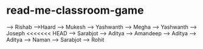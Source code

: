 # read-me-classroom-game
--> Rishab
-->Haard
--> Mukesh
--> Yashwanth
--> Megha
--> Yashwanth
--> Joseph
<<<<<<< HEAD
--> Sarabjot
--> Aditya
--> Amandeep
--> Aditya
--> Aditya
--> Naman
--> Sarabjot
--> Rohit



